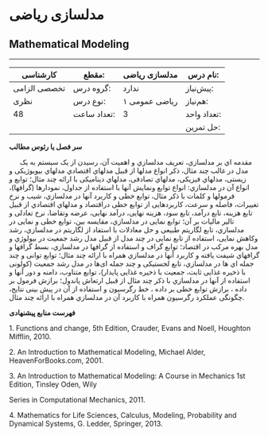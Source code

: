 # مدلسازی ریاضی
## Mathematical Modeling
_______________________________________________________________________________
| کارشناسی     | مقطع:       | مدلسازی ریاضی | نام درس:    |
| ------------ | ----------- | ------------- | ----------- |
| تخصصی الزامی | گروه درس:   | ندارد         | پیش‌نیاز:   |
| نظری         | نوع درس:    | ریاضی عمومی ۱ | هم‌نیاز:    |
| 48           | تعداد ساعت: | 3             | تعداد واحد: |
|              |             |               | حل تمرین:   |

**سر فصل یا رئوس مطالب**

`	`مقدمه اي بر مدلسازي، تعریف مدلسازي و اهمیت آن، رسیدن از یک سیستم به یک مدل در غالب چند مثال، ذکر انواع مدلها از قبیل مدلهاي اقتصادي مدلهاي بیویوژیکی و زیستی، مدلهاي فیزیکی، مدلهاي تصادفی، مدلهاي دینامیکی با ارائه چند مثال؛ توابع و  انواع آن در مدلسازي: انواع توابع ونمایش آنها با استفاده از جداول، نمودارها (گرافها)، فرمولها و کلمات با ذکر مثال، توابع خطی و کاربرد آنها در مدلسازي، شیب و نرخ تغییرات، فاصله و سرعت، کاربردهایی از توابع خطی دراقتصاد و مدلهاي اقتصادي از قبیل تابع هزینه، تابع درآمد، تابع سود، هزینه نهایی، درآمد نهایی، عرضه وتقاضا، نرخ تعادلی و تالیر مالیات بر آن؛ توابع نمایی در مدلسازي، مقایسه بین، توابع خطی و نمایی در مدلسازي، تابع لگاریتم طبیعی و حل معادلات با استفاد از لگاریتم در مدلسازي، رشد وکاهش نمایی، استفاده از تابع نمایی در چند مدل از قبیل مدل رشد جمعیت در بیولوژي و مدل بهره مرکب در اقتصاد؛ توابع گراف و استفاده از گرافها در مدلسازي، بسط گرافها و گرافهاي شیفت یافته و کاربرد آنها در مدلسازي همراه با ارائه چند مثال؛ توابع توانی و چند جمله اي ها در مدلسازي، تابع لجستیکی و چند جمله ای‌ها در مدل رشد جمعیت (کولونی با ذخیره غذایی ثابت، جمعیت با ذخیره غذایی پایدار)، توابع متناوب، دامنه و دور آنها و استفاده از آنها در مدلسازي با ذکر چند مثال از قبیل ارتعاش پاندول؛ برازش فرمول بر داده ، برازش توابع خطی بر داده ، خط رگرسیون و استفاده از آن در پیش بینی نتایج، چگونگی عملکرد رگرسیون همراه با کاربرد آن در مدلسازي همراه با ارائه چند مثال.

**فهرست منابع پیشنهادی**

1\. Functions and change, 5th Edition, Crauder, Evans and Noell, Houghton Mifflin, 2010.

2\. An Introduction to Mathematical Modeling, Michael Alder, HeavenForBooks.com, 2001.

3\. An Introduction to Mathematical Modeling: A Course in Mechanics 1st Edition, Tinsley Oden, Wily

Series in Computational Mechanics, 2011.

4\. Mathematics for Life Sciences, Calculus, Modeling, Probability and Dynamical Systems, G. Ledder, Springer, 2013.
